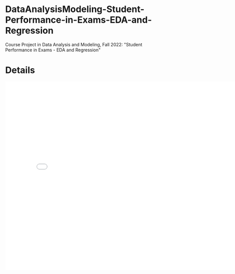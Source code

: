 # DataAnalysisModeling-Student-Performance-in-Exams-EDA-and-Regression
Course Project in Data Analysis and Modeling, Fall 2022: "Student Performance in Exams - EDA and Regression"
# Details
<embed src="Pre-Student Performance in Exams EDA and Regression.pdf" width="800px" height="600px" />
